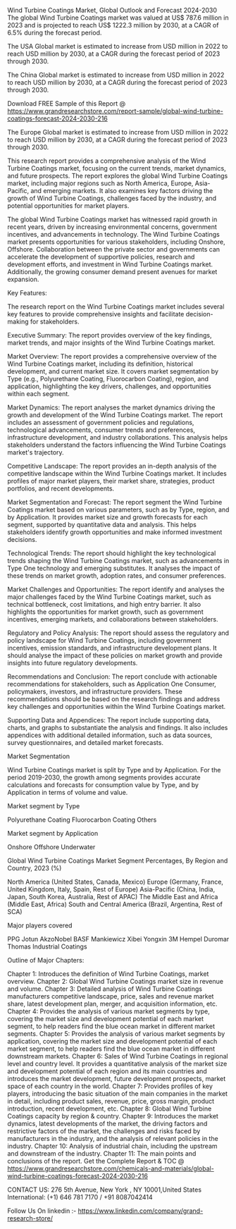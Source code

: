 Wind Turbine Coatings Market, Global Outlook and Forecast 2024-2030
The global Wind Turbine Coatings market was valued at US$ 787.6 million in 2023 and is projected to reach US$ 1222.3 million by 2030, at a CAGR of 6.5% during the forecast period.

The USA Global market is estimated to increase from USD million in 2022 to reach USD million by 2030, at a CAGR during the forecast period of 2023 through 2030.

The China Global market is estimated to increase from USD million in 2022 to reach USD million by 2030, at a CAGR during the forecast period of 2023 through 2030.

Download FREE Sample of this Report @ https://www.grandresearchstore.com/report-sample/global-wind-turbine-coatings-forecast-2024-2030-216

The Europe Global market is estimated to increase from USD million in 2022 to reach USD million by 2030, at a CAGR during the forecast period of 2023 through 2030.

This research report provides a comprehensive analysis of the Wind Turbine Coatings market, focusing on the current trends, market dynamics, and future prospects. The report explores the global Wind Turbine Coatings market, including major regions such as North America, Europe, Asia-Pacific, and emerging markets. It also examines key factors driving the growth of Wind Turbine Coatings, challenges faced by the industry, and potential opportunities for market players.

The global Wind Turbine Coatings market has witnessed rapid growth in recent years, driven by increasing environmental concerns, government incentives, and advancements in technology. The Wind Turbine Coatings market presents opportunities for various stakeholders, including Onshore, Offshore. Collaboration between the private sector and governments can accelerate the development of supportive policies, research and development efforts, and investment in Wind Turbine Coatings market. Additionally, the growing consumer demand present avenues for market expansion.

Key Features:

The research report on the Wind Turbine Coatings market includes several key features to provide comprehensive insights and facilitate decision-making for stakeholders.

Executive Summary: The report provides overview of the key findings, market trends, and major insights of the Wind Turbine Coatings market.

Market Overview: The report provides a comprehensive overview of the Wind Turbine Coatings market, including its definition, historical development, and current market size. It covers market segmentation by Type (e.g., Polyurethane Coating, Fluorocarbon Coating), region, and application, highlighting the key drivers, challenges, and opportunities within each segment.

Market Dynamics: The report analyses the market dynamics driving the growth and development of the Wind Turbine Coatings market. The report includes an assessment of government policies and regulations, technological advancements, consumer trends and preferences, infrastructure development, and industry collaborations. This analysis helps stakeholders understand the factors influencing the Wind Turbine Coatings market's trajectory.

Competitive Landscape: The report provides an in-depth analysis of the competitive landscape within the Wind Turbine Coatings market. It includes profiles of major market players, their market share, strategies, product portfolios, and recent developments.

Market Segmentation and Forecast: The report segment the Wind Turbine Coatings market based on various parameters, such as by Type, region, and by Application. It provides market size and growth forecasts for each segment, supported by quantitative data and analysis. This helps stakeholders identify growth opportunities and make informed investment decisions.

Technological Trends: The report should highlight the key technological trends shaping the Wind Turbine Coatings market, such as advancements in Type One technology and emerging substitutes. It analyses the impact of these trends on market growth, adoption rates, and consumer preferences.

Market Challenges and Opportunities: The report identify and analyses the major challenges faced by the Wind Turbine Coatings market, such as technical bottleneck, cost limitations, and high entry barrier. It also highlights the opportunities for market growth, such as government incentives, emerging markets, and collaborations between stakeholders.

Regulatory and Policy Analysis: The report should assess the regulatory and policy landscape for Wind Turbine Coatings, including government incentives, emission standards, and infrastructure development plans. It should analyse the impact of these policies on market growth and provide insights into future regulatory developments.

Recommendations and Conclusion: The report conclude with actionable recommendations for stakeholders, such as Application One Consumer, policymakers, investors, and infrastructure providers. These recommendations should be based on the research findings and address key challenges and opportunities within the Wind Turbine Coatings market.

Supporting Data and Appendices: The report include supporting data, charts, and graphs to substantiate the analysis and findings. It also includes appendices with additional detailed information, such as data sources, survey questionnaires, and detailed market forecasts.

Market Segmentation

Wind Turbine Coatings market is split by Type and by Application. For the period 2019-2030, the growth among segments provides accurate calculations and forecasts for consumption value by Type, and by Application in terms of volume and value.

Market segment by Type

Polyurethane Coating
Fluorocarbon Coating
Others

Market segment by Application

Onshore
Offshore
Underwater

Global Wind Turbine Coatings Market Segment Percentages, By Region and Country, 2023 (%)

North America (United States, Canada, Mexico)
Europe (Germany, France, United Kingdom, Italy, Spain, Rest of Europe)
Asia-Pacific (China, India, Japan, South Korea, Australia, Rest of APAC)
The Middle East and Africa (Middle East, Africa)
South and Central America (Brazil, Argentina, Rest of SCA)

Major players covered

PPG
Jotun
AkzoNobel
BASF
Mankiewicz
Xibei Yongxin
3M
Hempel
Duromar
Thomas Industrial Coatings

Outline of Major Chapters:

Chapter 1: Introduces the definition of Wind Turbine Coatings, market overview.
Chapter 2: Global Wind Turbine Coatings market size in revenue and volume.
Chapter 3: Detailed analysis of Wind Turbine Coatings manufacturers competitive landscape, price, sales and revenue market share, latest development plan, merger, and acquisition information, etc.
Chapter 4: Provides the analysis of various market segments by type, covering the market size and development potential of each market segment, to help readers find the blue ocean market in different market segments.
Chapter 5: Provides the analysis of various market segments by application, covering the market size and development potential of each market segment, to help readers find the blue ocean market in different downstream markets.
Chapter 6: Sales of Wind Turbine Coatings in regional level and country level. It provides a quantitative analysis of the market size and development potential of each region and its main countries and introduces the market development, future development prospects, market space of each country in the world.
Chapter 7: Provides profiles of key players, introducing the basic situation of the main companies in the market in detail, including product sales, revenue, price, gross margin, product introduction, recent development, etc.
Chapter 8: Global Wind Turbine Coatings capacity by region & country.
Chapter 9: Introduces the market dynamics, latest developments of the market, the driving factors and restrictive factors of the market, the challenges and risks faced by manufacturers in the industry, and the analysis of relevant policies in the industry.
Chapter 10: Analysis of industrial chain, including the upstream and downstream of the industry.
Chapter 11: The main points and conclusions of the report.
Get the Complete Report & TOC @ https://www.grandresearchstore.com/chemicals-and-materials/global-wind-turbine-coatings-forecast-2024-2030-216

CONTACT US:
276 5th Avenue, New York , NY 10001,United States
International: (+1) 646 781 7170 / +91 8087042414

Follow Us On linkedin :- https://www.linkedin.com/company/grand-research-store/
